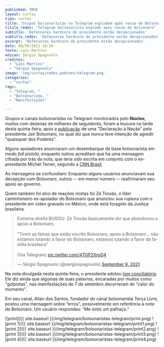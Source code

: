 ```yaml
---
published: TRUE
layout: curtas
tipo: curtas
title: "Grupos bolsonaristas no Telegram explodem após recuo de Bolsonaro e decepção predomina"
titulo_redes: "Telegram bolsonarista explode após recuo de Bolsonaro"
subtitle: 'Defensores hardcore do presidente estão decepcionados'
subtitle_redes: 'Defensores hardcore do presidente estão decepcionados'
excerpt: 'Defensores hardcore do presidente estão decepcionados'
date: 09/09/2021 18:34
texto: Laís Martins
edicao: Sérgio Spagnuolo
creditos:
  - "Laís Martins"
  - "Sérgio Spagnuolo"
image: 'img/curtas/redes_padroes/telegram.png'
categories:
  - "curtas"
tags:
  - "Telegram, "
  - "Bolsonarismo, "
  - "Manifestações"

---
```


Grupos e canais bolsonaristas no Telegram monitorados pelo **Núcleo**, muitos com dezenas de milhares de seguidores, foram a loucura na tarde desta quinta-feira, após a [publicação](https://www.gov.br/planalto/pt-br/acompanhe-o-planalto/notas-oficiais/2021/nota-oficial-presidente-jair-bolsonaro-09-09-2021) de uma “Declaração à Nação” pelo presidente Jair Bolsonaro, no qual diz que nunca teve intenção de agredir "quaisquer dos Poderes".

Alguns apoiadores anunciaram um desembarque da base bolsonarista em modo _full pistola_, enquanto outros acreditam que há uma mensagem cifrada por trás da nota, que teria sido escrita em conjunto com o ex-presidente Michel Temer, segundo a [CNN Brasil](https://twitter.com/DanielaLima_/status/1436053607338713094).

As mensagens se confundiam: Enquanto alguns usuários anunciavam sua decepção com Bolsonaro, outros -- em menor número -- reafirmaram seu apoio ao governo.

Quem também foi alvo de reações mistas foi Zé Trovão, o líder caminhoneiro ex-apoiador do Bolsonaro que anunciou sua ruptura com o presidente em vídeo gravado no México, onde está foragido da Justiça brasileira.

<blockquote class="twitter-tweet"><p lang="pt" dir="ltr">Extrema direita BUGOU: Zé Trovão basicamente diz que abandonou o apoio a Bolsonaro. <br><br>&quot;Tirem as faixas que estão escrito Bolsonaro, apoio a Bolsonaro... não estamos lutando a favor do Bolsonaro, estamos lutando a favor da família brasileira&quot;<br><br>(Via Telegram) <a href="https://t.co/4TGP2XroG4">pic.twitter.com/4TGP2XroG4</a></p>&mdash; Sérgio Spagnuolo (@sergiospagnuolo) <a href="https://twitter.com/sergiospagnuolo/status/1436070911103447050?ref_src=twsrc%5Etfw">September 9, 2021</a></blockquote> <script async src="https://platform.twitter.com/widgets.js" charset="utf-8"></script>

Na nota divulgada nesta quinta-feira, o presidente adotou [tom conciliatório](https://g1.globo.com/politica/noticia/2021/09/09/bolsonaro-divulga-texto-sobre-crise-institucional.ghtml). Ele diz ainda que algumas de suas palavras, encaradas por muitos como "golpistas", nas manifestações de 7 de setembro decorreram do “calor do momento".

Em seu canal, Allan dos Santos, fundador do canal bolsonarista Terça Livre, postou uma mensagem sobre “erros”, possivelmente em referência à nota de Bolsonaro. Um usuário respondeu: “Me sinto um palhaço.”

![print]({{ site.baseurl }}/img/telegram/bolsonaristas-telegram/print.png)
![print 1]({{ site.baseurl }}/img/telegram/bolsonaristas-telegram/print1.png)
![print 2]({{ site.baseurl }}/img/telegram/bolsonaristas-telegram/print2.png)
![print 3]({{ site.baseurl }}/img/telegram/bolsonaristas-telegram/print3.png)
![print 4]({{ site.baseurl }}/img/telegram/bolsonaristas-telegram/print4.png)
